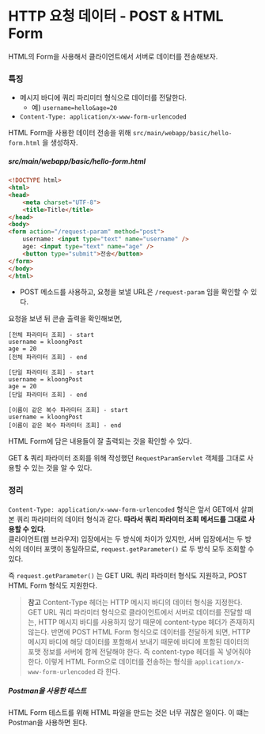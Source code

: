 # HTTP 요청 데이터 - POST & HTML Form
HTML의 Form을 사용해서 클라이언트에서 서버로 데이터를 전송해보자.

### 특징
- 메시지 바디에 쿼리 파리미터 형식으로 데이터를 전달한다.
	- 예) `username=hello&age=20`
- `Content-Type: application/x-www-form-urlencoded`

HTML Form을 사용한 데이터 전송을 위해 `src/main/webapp/basic/hello-form.html` 을 생성하자.

##### src/main/webapp/basic/hello-form.html
```HTML
<!DOCTYPE html>
<html>
<head>
	<meta charset="UTF-8">
	<title>Title</title>
</head>
<body>
<form action="/request-param" method="post">
	username: <input type="text" name="username" />
	age: <input type="text" name="age" />
	<button type="submit">전송</button>
</form>
</body>
</html>
```
- POST 메소드를 사용하고, 요청을 보낼 URL은 `/request-param` 임을 확인할 수 있다.

요청을 보낸 뒤 콘솔 출력을 확인해보면,
```text
[전체 파라미터 조회] - start
username = kloongPost
age = 20
[전체 파라미터 조회] - end

[단일 파라미터 조회] - start
username = kloongPost
age = 20
[단일 파라미터 조회] - end

[이름이 같은 복수 파라미터 조회] - start
username = kloongPost
[이름이 같은 복수 파라미터 조회] - end
```
HTML Form에 담은 내용들이 잘 출력되는 것을 확인할 수 있다.

GET & 쿼리 파라미터 조회를 위해 작성했던 `RequestParamServlet` 객체를 그대로 사용할 수 있는 것을 알 수 있다.

### 정리
`Content-Type: application/x-www-form-urlencoded` 형식은 앞서 GET에서 살펴본 쿼리 파라미터의 데이터 형식과 같다. **따라서 쿼리 파라미터 조회 메서드를 그대로 사용할 수 있다.**  
클라이언트(웹 브라우저) 입장에서는 두 방식에 차이가 있지만, 서버 입장에서는 두 방식의 데이터 포맷이 동일하므로, `request.getParameter()` 로 두 방식 모두 조회할 수 있다.  

즉 `request.getParameter()` 는 GET URL 쿼리 파라미터 형식도 지원하고, POST HTML Form
형식도 지원한다.

>**참고**
>Content-Type 헤더는 HTTP 메시지 바디의 데이터 형식을 지정한다.
>GET URL 쿼리 파라미터 형식으로 클라이언트에서 서버로 데이터를 전달할 때는, HTTP 메시지 바디를 사용하지 않기 때문에 content-type 헤더가 존재하지 않는다.
>반면에 POST HTML Form 형식으로 데이터를 전달하게 되면, HTTP 메시지 바디에 해당 데이터를 포함해서 보내기 때문에 바디에 포함된 데이터의 포맷 정보를 서버에 함께 전달해야 한다. 즉 content-type 헤더를 꼭 넣어줘야 한다.
>이렇게 HTML Form으로 데이터를 전송하는 형식을 `application/x-www-form-urlencoded` 라 한다.


##### Postman을 사용한 테스트
HTML Form 테스트를 위해 HTML 파일을 만드는 것은 너무 귀찮은 일이다. 이 떄는 Postman을 사용하면 된다.
